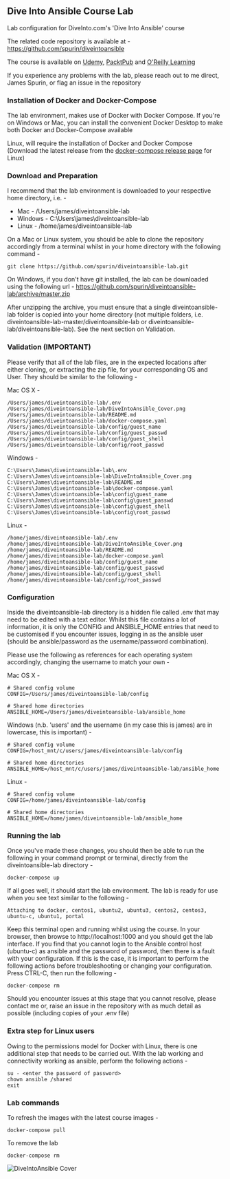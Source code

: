 ## Dive Into Ansible Course Lab

Lab configuration for DiveInto.com's 'Dive Into Ansible' course

The related code repository is available at - https://github.com/spurin/diveintoansible

The course is available on [Udemy](https://www.udemy.com/course/diveintoansible/?referralCode=28BBB7A1DCCD01BBA51F), [PacktPub]( https://www.packtpub.com/product/dive-into-ansible-from-beginner-to-expert-in-ansible-video/9781801076937) and [O'Reilly Learning](https://www.oreilly.com/library/view/dive-into-ansible/9781801076937/)

If you experience any problems with the lab, please reach out to me direct, James Spurin, or flag an issue in the repository

### Installation of Docker and Docker-Compose

The lab environment, makes use of Docker with Docker Compose.  If you're on Windows or Mac, you can install the convenient
Docker Desktop to make both Docker and Docker-Compose available

Linux, will require the installation of Docker and Docker Compose (Download the latest release from the [docker-compose release page](https://github.com/docker/compose/releases) for Linux)

### Download and Preparation

I recommend that the lab environment is downloaded to your respective home directory, i.e. -

* Mac     - /Users/james/diveintoansible-lab
* Windows - C:\Users\james\diveintoansible-lab
* Linux   - /home/james/diveintoansible-lab

On a Mac or Linux system, you should be able to clone the repository accordingly from a terminal whilst in your home directory with the following command -

```git clone https://github.com/spurin/diveintoansible-lab.git```

On Windows, if you don't have git installed, the lab can be downloaded using the following url - https://github.com/spurin/diveintoansible-lab/archive/master.zip

After unzipping the archive, you must ensure that a single diveintoansible-lab folder is copied into your home directory (not multiple folders, i.e. diveintoansible-lab-master/diveintoansible-lab or diveintoansible-lab/diveintoansible-lab).  See the next section on Validation.

### Validation (IMPORTANT)

Please verify that all of the lab files, are in the expected locations after either cloning, or extracting the zip file, for your corresponding OS and User.  They should be similar to the following -

Mac OS X -

```
/Users/james/diveintoansible-lab/.env
/Users/james/diveintoansible-lab/DiveIntoAnsible_Cover.png
/Users/james/diveintoansible-lab/README.md
/Users/james/diveintoansible-lab/docker-compose.yaml
/Users/james/diveintoansible-lab/config/guest_name
/Users/james/diveintoansible-lab/config/guest_passwd
/Users/james/diveintoansible-lab/config/guest_shell
/Users/james/diveintoansible-lab/config/root_passwd
```

Windows -

```
C:\Users\James\diveintoansible-lab\.env
C:\Users\James\diveintoansible-lab\DiveIntoAnsible_Cover.png
C:\Users\James\diveintoansible-lab\README.md
C:\Users\James\diveintoansible-lab\docker-compose.yaml
C:\Users\James\diveintoansible-lab\config\guest_name
C:\Users\James\diveintoansible-lab\config\guest_passwd
C:\Users\James\diveintoansible-lab\config\guest_shell
C:\Users\James\diveintoansible-lab\config\root_passwd
```

Linux -

```
/home/james/diveintoansible-lab/.env
/home/james/diveintoansible-lab/DiveIntoAnsible_Cover.png
/home/james/diveintoansible-lab/README.md
/home/james/diveintoansible-lab/docker-compose.yaml
/home/james/diveintoansible-lab/config/guest_name
/home/james/diveintoansible-lab/config/guest_passwd
/home/james/diveintoansible-lab/config/guest_shell
/home/james/diveintoansible-lab/config/root_passwd
```

### Configuration

Inside the diveintoansible-lab directory is a hidden file called .env that may need to be edited with a text editor.  Whilst this file contains a lot of information, it is only the CONFIG and ANSIBLE_HOME entries that need to be customised if you encounter issues, logging in as the ansible user (should be ansible/password as the username/password combination).  

Please use the following as references for each operating system accordingly, changing the username to match your own -

Mac OS X -

```
# Shared config volume
CONFIG=/Users/james/diveintoansible-lab/config

# Shared home directories
ANSIBLE_HOME=/Users/james/diveintoansible-lab/ansible_home
```

Windows (n.b. 'users' and the username (in my case this is james) are in lowercase, this is important) -

```
# Shared config volume
CONFIG=/host_mnt/c/users/james/diveintoansible-lab/config

# Shared home directories
ANSIBLE_HOME=/host_mnt/c/users/james/diveintoansible-lab/ansible_home
```

Linux -

```
# Shared config volume
CONFIG=/home/james/diveintoansible-lab/config

# Shared home directories
ANSIBLE_HOME=/home/james/diveintoansible-lab/ansible_home
```

### Running the lab

Once you've made these changes, you should then be able to run the following in your command prompt or terminal, directly from the diveintoansible-lab directory -

```
docker-compose up
```

If all goes well, it should start the lab environment.  The lab is ready for use when you see text similar to the following -

```
Attaching to docker, centos1, ubuntu2, ubuntu3, centos2, centos3, ubuntu-c, ubuntu1, portal
```

Keep this terminal open and running whilst using the course.  In your browser, then browse to http://localhost:1000 and you should get the lab interface.  If you find that you cannot login to the Ansible control host (ubuntu-c) as ansible and the password of password, then there is a fault with your configuration.  If this is the case, it is important to perform the following actions before troubleshooting or changing your configuration.  Press CTRL-C, then run the following -

```
docker-compose rm
```

Should you encounter issues at this stage that you cannot resolve, please contact me or, raise an issue in the repository with as much detail as possible (including copies of your .env file)

### Extra step for Linux users

Owing to the permissions model for Docker with Linux, there is one additional step that needs to be carried out.  With the lab working and connectivity working as ansible, perform the following actions -

```
su - <enter the password of password>
chown ansible /shared
exit
```

### Lab commands

To refresh the images with the latest course images -

```
docker-compose pull
```

To remove the lab

```
docker-compose rm
```

![DiveIntoAnsible Cover](DiveIntoAnsible_Cover.png?raw=true "Dive Into Ansible")

